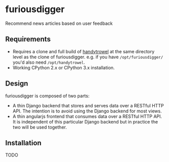 # furiousdigger

Recommend news articles based on user feedback

## Requirements

-   Requires a clone and full build of [handytrowel](https://github.com/asimihsan/handytrowel)
    at the same directory level as the clone of furiousdigger. e.g.
    if you have `/opt/furiousdigger/` you'd also need
    `/opt/handytrowel`.
-   Working CPython 2.x or CPython 3.x installation.

## Design

furiousdigger is composed of two parts:

-   A thin Django backend that stores and serves data over a RESTful
    HTTP API. The intention is to avoid using the Django backend for
    most views.
-   A thin angularjs frontend that consumes data over a RESTful
    HTTP API. It is independent of this particular Django backend but
    in practice the two will be used together.

## Installation

TODO